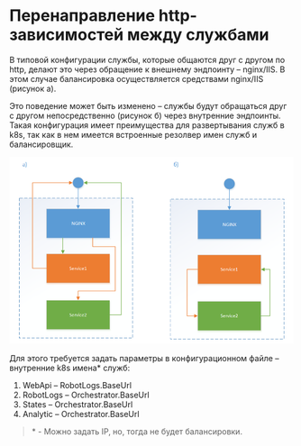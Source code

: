 # Перенаправление http-зависимостей между службами

В типовой конфигурации службы, которые общаются друг с другом по http, делают это через обращение к внешнему эндпоинту – nginx/IIS. В этом случае балансировка осуществляется средствами nginx/IIS (рисунок а). 


Это поведение может быть изменено – службы будут обращаться друг с другом непосредственно (рисунок б) через внутренние эндпоинты. 
Такая конфигурация имеет преимущества для развертывания служб в k8s, так как в нем имеется встроенные резолвер имен служб и балансировщик.

![](../../orchestrator-new/resources/fine-tuning/redirect-http-dependencies.PNG)

Для этого требуется задать параметры в конфигурационном файле – внутренние k8s имена\* служб:
1.	WebApi – RobotLogs.BaseUrl
2.	RobotLogs – Orchestrator.BaseUrl
3.	States – Orchestrator.BaseUrl
4.	Analytic – Orchestrator.BaseUrl

> \* - Можно задать IP, но, тогда не будет балансировки.